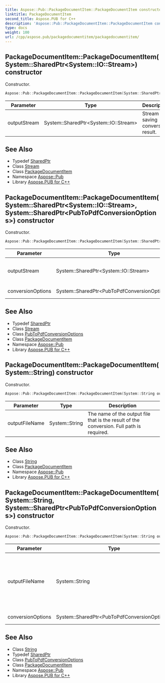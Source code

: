 ```yaml
---
title: Aspose::Pub::PackageDocumentItem::PackageDocumentItem constructor
linktitle: PackageDocumentItem
second_title: Aspose.PUB for C++
description: 'Aspose::Pub::PackageDocumentItem::PackageDocumentItem constructor. Constructor in C++.'
type: docs
weight: 100
url: /cpp/aspose.pub/packagedocumentitem/packagedocumentitem/
---
```

## PackageDocumentItem::PackageDocumentItem(System::SharedPtr\<System::IO::Stream\>) constructor


Constructor.

```cpp
Aspose::Pub::PackageDocumentItem::PackageDocumentItem(System::SharedPtr<System::IO::Stream> outputStream)
```


| Parameter | Type | Description |
| --- | --- | --- |
| outputStream | System::SharedPtr\<System::IO::Stream\> | Stream for saving conversion result. |

## See Also

* Typedef [SharedPtr](../../../system/sharedptr/)
* Class [Stream](../../../system.io/stream/)
* Class [PackageDocumentItem](../)
* Namespace [Aspose::Pub](../../)
* Library [Aspose.PUB for C++](../../../)
## PackageDocumentItem::PackageDocumentItem(System::SharedPtr\<System::IO::Stream\>, System::SharedPtr\<PubToPdfConversionOptions\>) constructor


Constructor.

```cpp
Aspose::Pub::PackageDocumentItem::PackageDocumentItem(System::SharedPtr<System::IO::Stream> outputStream, System::SharedPtr<PubToPdfConversionOptions> conversionOptions)
```


| Parameter | Type | Description |
| --- | --- | --- |
| outputStream | System::SharedPtr\<System::IO::Stream\> | Stream for saving conversion result. |
| conversionOptions | System::SharedPtr\<PubToPdfConversionOptions\> | Conversion settings. |

## See Also

* Typedef [SharedPtr](../../../system/sharedptr/)
* Class [Stream](../../../system.io/stream/)
* Class [PubToPdfConversionOptions](../../pubtopdfconversionoptions/)
* Class [PackageDocumentItem](../)
* Namespace [Aspose::Pub](../../)
* Library [Aspose.PUB for C++](../../../)
## PackageDocumentItem::PackageDocumentItem(System::String) constructor


Constructor.

```cpp
Aspose::Pub::PackageDocumentItem::PackageDocumentItem(System::String outputFileName)
```


| Parameter | Type | Description |
| --- | --- | --- |
| outputFileName | System::String | The name of the output file that is the result of the conversion. Full path is required. |

## See Also

* Class [String](../../../system/string/)
* Class [PackageDocumentItem](../)
* Namespace [Aspose::Pub](../../)
* Library [Aspose.PUB for C++](../../../)
## PackageDocumentItem::PackageDocumentItem(System::String, System::SharedPtr\<PubToPdfConversionOptions\>) constructor


Constructor.

```cpp
Aspose::Pub::PackageDocumentItem::PackageDocumentItem(System::String outputFileName, System::SharedPtr<PubToPdfConversionOptions> conversionOptions)
```


| Parameter | Type | Description |
| --- | --- | --- |
| outputFileName | System::String | The name of the output file that is the result of the conversion. Full path is required. |
| conversionOptions | System::SharedPtr\<PubToPdfConversionOptions\> | Conversion settings. |



## See Also

* Class [String](../../../system/string/)
* Typedef [SharedPtr](../../../system/sharedptr/)
* Class [PubToPdfConversionOptions](../../pubtopdfconversionoptions/)
* Class [PackageDocumentItem](../)
* Namespace [Aspose::Pub](../../)
* Library [Aspose.PUB for C++](../../../)
